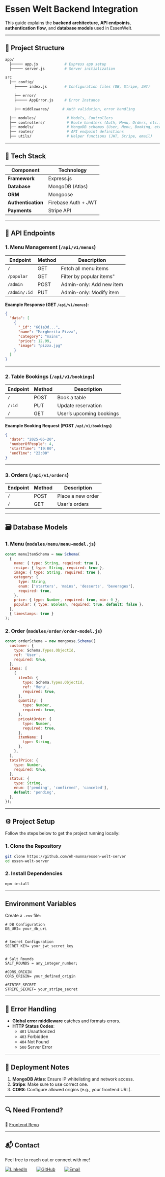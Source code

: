 # **Essen Welt Backend Integration**

This guide explains the **backend architecture**, **API endpoints**, **authentication flow**, and **database models** used in EssenWelt.

---

## **📂 Project Structure**

```bash
app/
  ├───── app.js            # Express app setup
  ├───── server.js         # Server initialization

src
  ├── config/
    ├───── index.js        # Configuration files (DB, Stripe, JWT)

    ├── error/
    ├───── AppError.js     # Error Instance

    ├── middlewares/      # Auth validation, error handling

  ├── modules/              # Models, Controllers
  ├── controllers/          # Route handlers (Auth, Menu, Orders, etc.)
  ├── models/               # MongoDB schemas (User, Menu, Booking, etc.)
  ├── routes/               # API endpoint definitions
  ├── utils/                # Helper functions (JWT, Stripe, email)
```

---

## **🔧 Tech Stack**

| **Component**      | **Technology**      |
| ------------------ | ------------------- |
| **Framework**      | Express.js          |
| **Database**       | MongoDB (Atlas)     |
| **ORM**            | Mongoose            |
| **Authentication** | Firebase Auth + JWT |
| **Payments**       | Stripe API          |

---

## **🚀 API Endpoints**

### **1. Menu Management (`/api/v1/menus`)**

| **Endpoint** | **Method** | **Description**          |
| ------------ | ---------- | ------------------------ |
| `/`          | GET        | Fetch all menu items     |
| `/popular`   | GET        | Filter by popular items" |
| `/admin`     | POST       | Admin-only: Add new item |
| `/admin/:id` | PUT        | Admin-only: Modify item  |

**Example Response (GET `/api/v1/menus`):**

```json
{
  "data": [
    {
      "_id": "661a3d...",
      "name": "Margherita Pizza",
      "category": "mains",
      "price": 12.99,
      "image": "pizza.jpg"
    }
  ]
}
```

---

### **2. Table Bookings (`/api/v1/bookings`)**

| **Endpoint** | **Method** | **Description**          |
| ------------ | ---------- | ------------------------ |
| `/`          | POST       | Book a table             |
| `/:id`       | PUT        | Update reservation       |
| `/`          | GET        | User’s upcoming bookings |

**Example Booking Request (POST `/api/v1/bookings`)**

```json
{
  "date": "2025-05-20",
  "numberOfPeople": 4,
  "startTime": "19:00",
  "endTime": "22:00"
}
```

---

### **3. Orders (`/api/v1/orders`)**

| **Endpoint** | **Method** | **Description**   |
| ------------ | ---------- | ----------------- |
| `/`          | POST       | Place a new order |
| `/`          | GET        | User's orders     |

---

## **🗃️ Database Models**

### **1. Menu (`modules/menu/menu-model.js`)**

```javascript
const menuItemSchema = new Schema(
  {
    name: { type: String, required: true },
    recipe: { type: String, required: true },
    image: { type: String, required: true },
    category: {
      type: String,
      enum: ['starters', 'mains', 'desserts', 'beverages'],
      required: true,
    },
    price: { type: Number, required: true, min: 0 },
    popular: { type: Boolean, required: true, default: false },
  },
  { timestamps: true }
);
```

### **2. Order (`modules/order/order-model.js`)**

```javascript
const orderSchema = new mongoose.Schema({
  customer: {
    type: Schema.Types.ObjectId,
    ref: 'User',
    required: true,
  },
  items: [
    {
      itemId: {
        type: Schema.Types.ObjectId,
        ref: 'Menu',
        required: true,
      },
      quantity: {
        type: Number,
        required: true,
      },
      priceAtOrder: {
        type: Number,
        required: true,
      },
      itemName: {
        type: String,
      },
    },
  ],
  totalPrice: {
    type: Number,
    required: true,
  },
  status: {
    type: String,
    enum: ['pending', 'confirmed', 'canceled'],
    default: 'pending',
  },
});
```

---

## **⚙️ Project Setup**

Follow the steps below to get the project running locally:

### 1. Clone the Repository

```bash
git clone https://github.com/eh-munna/essen-welt-server
cd essen-welt-server
```

### 2. Install Dependencies

```bash
npm install
```

---

## **Environment Variables**

Create a `.env` file:

```env
# DB Configuration
DB_URI= your_db_uri


# Secret Configuration
SECRET_KEY= your_jwt_secret_key


# Salt Rounds
SALT_ROUNDS = any_integer_number;

#CORS_ORIGIN
CORS_ORIGIN= your_defined_origin

#STRIPE_SECRET
STRIPE_SECRET= your_stripe_secret
```

---

## **🚨 Error Handling**

- **Global error middleware** catches and formats errors.
- **HTTP Status Codes**:
  - `401` Unauthorized
  - `403` Forbidden
  - `404` Not Found
  - `500` Server Error

---

## **📌 Deployment Notes**

1. **MongoDB Atlas**: Ensure IP whitelisting and network access.
2. **Stripe**: Make sure to use correct one.
3. **CORS**: Configure allowed origins (e.g., your frontend URL).

---

## **🔍 Need Frontend?**

🔗 [Frontend Repo](https://github.com/eh-munna/essen-welt)

---

## 📬 Contact

Feel free to reach out or connect with me!

<div style="display: flex; gap: 30px;">
   <a href="https://www.linkedin.com/in/eh-munna/">
      <img src="https://img.shields.io/badge/LinkedIn-%230A66C2?style=flat&logo=linkedin&logoColor=white" alt="LinkedIn">
   </a>
   <a href="https://github.com/eh-munna">
      <img src="https://img.shields.io/badge/GitHub-%23121011?style=flat&logo=github&logoColor=white" alt="GitHub">
   </a>
   <a href="mailto:emran.h.munna@gmail.com">
      <img src="https://img.shields.io/badge/emran.h.munna@gmail.com-%23D14836?style=flat&logo=gmail&logoColor=white" alt="Email">
   </a>
</div>
